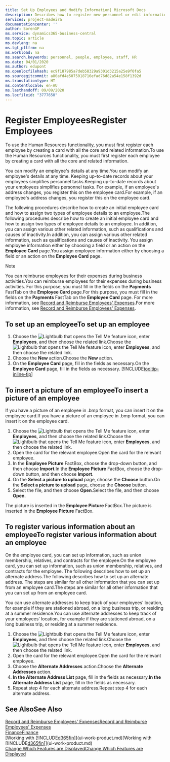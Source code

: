 ```yaml
---
title: Set Up Employees and Modify Information| Microsoft Docs
description: Describes how to register new personnel or edit information for existing staff.
services: project-madeira
documentationcenter: ''
author: SorenGP
ms.service: dynamics365-business-central
ms.topic: article
ms.devlang: na
ms.tgt_pltfrm: na
ms.workload: na
ms.search.keywords: personnel, people, employee, staff, HR
ms.date: 04/01/2020
ms.author: edupont
ms.openlocfilehash: ec9f187985a7deb58329a9301d3215a25e9f0fa5
ms.sourcegitcommit: a80afd4e5075018716efad76d82a54e158f1392d
ms.translationtype: HT
ms.contentlocale: en-AU
ms.lasthandoff: 09/09/2020
ms.locfileid: "3777650"
---
```

# <a name="register-employees"></a><span data-ttu-id="77c6f-103">Register Employees</span><span class="sxs-lookup"><span data-stu-id="77c6f-103">Register Employees</span></span>
<span data-ttu-id="77c6f-104">To use the Human Resources functionality, you must first register each employee by creating a card with all the core and related information.</span><span class="sxs-lookup"><span data-stu-id="77c6f-104">To use the Human Resources functionality, you must first register each employee by creating a card with all the core and related information.</span></span>

<span data-ttu-id="77c6f-105">You can modify an employee's details at any time.</span><span class="sxs-lookup"><span data-stu-id="77c6f-105">You can modify an employee's details at any time.</span></span> <span data-ttu-id="77c6f-106">Keeping up-to-date records about your employees simplifies personnel tasks.</span><span class="sxs-lookup"><span data-stu-id="77c6f-106">Keeping up-to-date records about your employees simplifies personnel tasks.</span></span> <span data-ttu-id="77c6f-107">For example, if an employee's address changes, you register this on the employee card.</span><span class="sxs-lookup"><span data-stu-id="77c6f-107">For example, if an employee's address changes, you register this on the employee card.</span></span>

<span data-ttu-id="77c6f-108">The following procedures describe how to create an initial employee card and how to assign two types of employee details to an employee.</span><span class="sxs-lookup"><span data-stu-id="77c6f-108">The following procedures describe how to create an initial employee card and how to assign two types of employee details to an employee.</span></span> <span data-ttu-id="77c6f-109">In addition, you can assign various other related information, such as qualifications and causes of inactivity.</span><span class="sxs-lookup"><span data-stu-id="77c6f-109">In addition, you can assign various other related information, such as qualifications and causes of inactivity.</span></span> <span data-ttu-id="77c6f-110">You assign employee information either by choosing a field or an action on the **Employee Card** page.</span><span class="sxs-lookup"><span data-stu-id="77c6f-110">You assign employee information either by choosing a field or an action on the **Employee Card** page.</span></span>

> [!NOTE]  
> <span data-ttu-id="77c6f-111">You can reimburse employees for their expenses during business activities.</span><span class="sxs-lookup"><span data-stu-id="77c6f-111">You can reimburse employees for their expenses during business activities.</span></span> <span data-ttu-id="77c6f-112">For this purpose, you must fill in the fields on the **Payments** FastTab on the **Employee Card** page.</span><span class="sxs-lookup"><span data-stu-id="77c6f-112">For this purpose, you must fill in the fields on the **Payments** FastTab on the **Employee Card** page.</span></span> <span data-ttu-id="77c6f-113">For more information, see [Record and Reimburse Employees' Expenses](finance-how-record-reimburse-employee-expenses.md).</span><span class="sxs-lookup"><span data-stu-id="77c6f-113">For more information, see [Record and Reimburse Employees' Expenses](finance-how-record-reimburse-employee-expenses.md).</span></span>

## <a name="to-set-up-an-employee"></a><span data-ttu-id="77c6f-114">To set up an employee</span><span class="sxs-lookup"><span data-stu-id="77c6f-114">To set up an employee</span></span>
1. <span data-ttu-id="77c6f-115">Choose the ![Lightbulb that opens the Tell Me feature](media/ui-search/search_small.png "Tell me what you want to do") icon, enter **Employees**, and then choose the related link.</span><span class="sxs-lookup"><span data-stu-id="77c6f-115">Choose the ![Lightbulb that opens the Tell Me feature](media/ui-search/search_small.png "Tell me what you want to do") icon, enter **Employees**, and then choose the related link.</span></span>
2. <span data-ttu-id="77c6f-116">Choose the **New** action.</span><span class="sxs-lookup"><span data-stu-id="77c6f-116">Choose the **New** action.</span></span>
3. <span data-ttu-id="77c6f-117">On the **Employee Card** page, fill in the fields as necessary.</span><span class="sxs-lookup"><span data-stu-id="77c6f-117">On the **Employee Card** page, fill in the fields as necessary.</span></span> [!INCLUDE[tooltip-inline-tip](includes/tooltip-inline-tip_md.md)]

## <a name="to-insert-a-picture-of-an-employee"></a><span data-ttu-id="77c6f-118">To insert a picture of an employee</span><span class="sxs-lookup"><span data-stu-id="77c6f-118">To insert a picture of an employee</span></span>
<span data-ttu-id="77c6f-119">If you have a picture of an employee in .bmp format, you can insert it on the employee card.</span><span class="sxs-lookup"><span data-stu-id="77c6f-119">If you have a picture of an employee in .bmp format, you can insert it on the employee card.</span></span>

1. <span data-ttu-id="77c6f-120">Choose the ![Lightbulb that opens the Tell Me feature](media/ui-search/search_small.png "Tell me what you want to do") icon, enter **Employees**, and then choose the related link.</span><span class="sxs-lookup"><span data-stu-id="77c6f-120">Choose the ![Lightbulb that opens the Tell Me feature](media/ui-search/search_small.png "Tell me what you want to do") icon, enter **Employees**, and then choose the related link.</span></span>
2. <span data-ttu-id="77c6f-121">Open the card for the relevant employee.</span><span class="sxs-lookup"><span data-stu-id="77c6f-121">Open the card for the relevant employee.</span></span>
3. <span data-ttu-id="77c6f-122">In the **Employee Picture** FactBox, choose the drop-down button, and then choose **Import**.</span><span class="sxs-lookup"><span data-stu-id="77c6f-122">In the **Employee Picture** FactBox, choose the drop-down button, and then choose **Import**.</span></span>
4. <span data-ttu-id="77c6f-123">On the **Select a picture to upload** page, choose the **Choose** button.</span><span class="sxs-lookup"><span data-stu-id="77c6f-123">On the **Select a picture to upload** page, choose the **Choose** button.</span></span>
5. <span data-ttu-id="77c6f-124">Select the file, and then choose **Open**.</span><span class="sxs-lookup"><span data-stu-id="77c6f-124">Select the file, and then choose **Open**.</span></span>

<span data-ttu-id="77c6f-125">The picture is inserted in the **Employee Picture** FactBox.</span><span class="sxs-lookup"><span data-stu-id="77c6f-125">The picture is inserted in the **Employee Picture** FactBox.</span></span>

## <a name="to-register-various-information-about-an-employee"></a><span data-ttu-id="77c6f-126">To register various information about an employee</span><span class="sxs-lookup"><span data-stu-id="77c6f-126">To register various information about an employee</span></span>
<span data-ttu-id="77c6f-127">On the employee card, you can set up information, such as union membership, relatives, and contracts for the employee.</span><span class="sxs-lookup"><span data-stu-id="77c6f-127">On the employee card, you can set up information, such as union membership, relatives, and contracts for the employee.</span></span> <span data-ttu-id="77c6f-128">The following describes how to set up an alternate address.</span><span class="sxs-lookup"><span data-stu-id="77c6f-128">The following describes how to set up an alternate address.</span></span> <span data-ttu-id="77c6f-129">The steps are similar for all other information that you can set up from an employee card.</span><span class="sxs-lookup"><span data-stu-id="77c6f-129">The steps are similar for all other information that you can set up from an employee card.</span></span>

<span data-ttu-id="77c6f-130">You can use alternate addresses to keep track of your employees’ location, for example if they are stationed abroad, on a long business trip, or residing at a summer residence.</span><span class="sxs-lookup"><span data-stu-id="77c6f-130">You can use alternate addresses to keep track of your employees’ location, for example if they are stationed abroad, on a long business trip, or residing at a summer residence.</span></span>

1. <span data-ttu-id="77c6f-131">Choose the ![Lightbulb that opens the Tell Me feature](media/ui-search/search_small.png "Tell me what you want to do") icon, enter **Employees**, and then choose the related link.</span><span class="sxs-lookup"><span data-stu-id="77c6f-131">Choose the ![Lightbulb that opens the Tell Me feature](media/ui-search/search_small.png "Tell me what you want to do") icon, enter **Employees**, and then choose the related link.</span></span>
2. <span data-ttu-id="77c6f-132">Open the card for the relevant employee.</span><span class="sxs-lookup"><span data-stu-id="77c6f-132">Open the card for the relevant employee.</span></span>
3. <span data-ttu-id="77c6f-133">Choose the **Alternate Addresses** action.</span><span class="sxs-lookup"><span data-stu-id="77c6f-133">Choose the **Alternate Addresses** action.</span></span>
4. <span data-ttu-id="77c6f-134">**In the Alternate Address List** page, fill in the fields as necessary.</span><span class="sxs-lookup"><span data-stu-id="77c6f-134">**In the Alternate Address List** page, fill in the fields as necessary.</span></span>
5. <span data-ttu-id="77c6f-135">Repeat step 4 for each alternate address.</span><span class="sxs-lookup"><span data-stu-id="77c6f-135">Repeat step 4 for each alternate address.</span></span>

## <a name="see-also"></a><span data-ttu-id="77c6f-136">See Also</span><span class="sxs-lookup"><span data-stu-id="77c6f-136">See Also</span></span>
[<span data-ttu-id="77c6f-137">Record and Reimburse Employees' Expenses</span><span class="sxs-lookup"><span data-stu-id="77c6f-137">Record and Reimburse Employees' Expenses</span></span>](finance-how-record-reimburse-employee-expenses.md)  
[<span data-ttu-id="77c6f-138">Finance</span><span class="sxs-lookup"><span data-stu-id="77c6f-138">Finance</span></span>](finance.md)  
<span data-ttu-id="77c6f-139">[Working with [!INCLUDE[d365fin](includes/d365fin_md.md)]](ui-work-product.md)</span><span class="sxs-lookup"><span data-stu-id="77c6f-139">[Working with [!INCLUDE[d365fin](includes/d365fin_md.md)]](ui-work-product.md)</span></span>  
[<span data-ttu-id="77c6f-140">Change Which Features are Displayed</span><span class="sxs-lookup"><span data-stu-id="77c6f-140">Change Which Features are Displayed</span></span>](ui-experiences.md)

